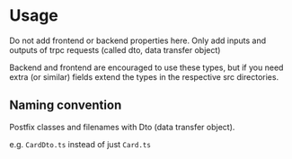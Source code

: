 # Usage

Do not add frontend or backend properties here. Only add inputs and outputs of trpc requests (called dto, data transfer object)

Backend and frontend are encouraged to use these types, but if you need extra (or similar) fields extend the types in the respective src directories.

## Naming convention

Postfix classes and filenames with Dto (data transfer object).

e.g. `CardDto.ts` instead of just `Card.ts`
